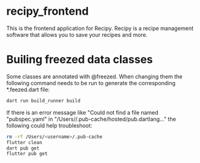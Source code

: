 # recipy_frontend

This is the frontend application for Recipy. Recipy is a recipe management software that allows you to save your recipes and more.

# Builing freezed data classes

Some classes are annotated with @freezed. When changing them the following command needs to be run to generate the corresponding \*.feezed.dart file:

```bash
dart run build_runner build
```

If there is an error message like "Could not find a file named "pubspec.yaml" in "/Users/<username>/.pub-cache/hosted/pub.dartlang..." the following could help troubleshoot:

```bash
rm -rf /Users/<username>/.pub-cache
flutter clean
dart pub get
flutter pub get
```
